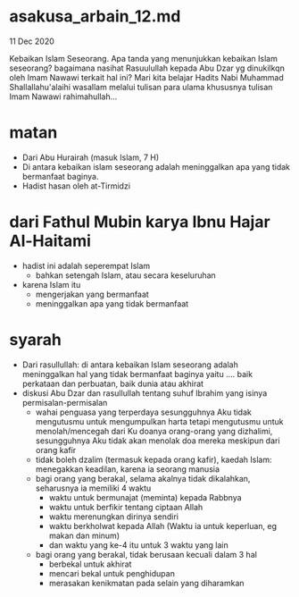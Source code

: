 # asakusa_arbain_12.md
11 Dec 2020

Kebaikan Islam Seseorang.
Apa tanda yang menunjukkan kebaikan Islam seseorang?
bagaimana nasihat Rasuulullah kepada Abu Dzar yg dinukilkqn oleh Imam Nawawi terkait hal ini?
Mari kita belajar Hadits Nabi Muhammad Shallallahu'alaihi wasallam melalui tulisan para ulama khususnya tulisan Imam Nawawi rahimahullah... 

# matan
* Dari Abu Hurairah (masuk Islam, 7 H)
* Di antara kebaikan islam seseorang adalah meninggalkan apa yang tidak bermanfaat baginya.
* Hadist hasan oleh at-Tirmidzi

# dari Fathul Mubin karya Ibnu Hajar Al-Haitami
* hadist ini adalah seperempat Islam
  * bahkan setengah Islam, atau secara keseluruhan
* karena Islam itu
  * mengerjakan yang bermanfaat
  * meninggalkan apa yang tidak bermanfaat

# syarah
* Dari rasullullah:
  di antara kebaikan Islam seseorang adalah meninggalkan hal yang tidak bermanfaat baginya
  yaitu .... baik perkataan dan perbuatan, baik dunia atau akhirat
* diskusi Abu Dzar dan rasullullah tentang suhuf Ibrahim yang isinya permisalan-permisalan
  * wahai penguasa yang terperdaya sesungguhnya Aku tidak mengutusmu untuk mengumpulkan harta tetapi
    mengutusmu untuk menolah/mencegah dari Ku doanya orang-orang yang dizhalimi,
    sesungguhnya Aku tidak akan menolak doa mereka meskipun dari orang kafir
  * tidak boleh dzalim (termasuk kepada orang kafir), kaedah Islam: menegakkan keadilan,
    karena ia seorang manusia
  * bagi orang yang berakal, selama akalnya tidak dikalahkan, seharusnya ia memiliki 4 waktu
    * waktu untuk bermunajat (meminta) kepada Rabbnya
    * waktu untuk berfikir tentang ciptaan Allah
    * waktu merenungkan dirinya sendiri
    * waktu berkholwat kepada Allah (Waktu ia untuk keperluan, eg makan dan minum)
    * dan waktu yang ke-4 itu untuk 3 waktu yang lain
  * bagi orang yang berakal, tidak berusaan kecuali dalam 3 hal
    * berbekal untuk akhirat
    * mencari bekal untuk penghidupan
    * merasakan kenikmatan pada selain yang diharamkan
